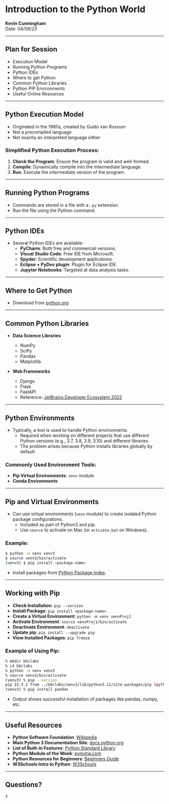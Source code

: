 # Introduction to the Python World

**Kevin Cunningham**  
Date: 04/08/23

---

## Plan for Session

- Execution Model
- Running Python Programs
- Python IDEs
- Where to get Python
- Common Python Libraries
- Python PIP Environments
- Useful Online Resources

---

## Python Execution Model

- Originated in the 1980s, created by Guido van Rossum
- Not a precompiled language
- Not exactly an interpreted language either

### Simplified Python Execution Process:

1. **Check the Program**: Ensure the program is valid and well-formed.
2. **Compile**: Dynamically compile into the intermediate language.
3. **Run**: Execute the intermediate version of the program.

---

## Running Python Programs

- Commands are stored in a file with a `.py` extension.
- Run the file using the Python command.

---

## Python IDEs

- Several Python IDEs are available:
  - **PyCharm**: Both free and commercial versions.
  - **Visual Studio Code**: Free IDE from Microsoft.
  - **Spyder**: Scientific development applications.
  - **Eclipse + PyDev plugin**: Plugin for Eclipse IDE.
  - **Jupyter Notebooks**: Targeted at data analysis tasks.

---

## Where to Get Python

- Download from [python.org](https://www.python.org/downloads/)

---

## Common Python Libraries

- **Data Science Libraries**

  - NumPy
  - SciPy
  - Pandas
  - Matplotlib

- **Web Frameworks**
  - Django
  - Flask
  - FastAPI
  - Reference: [JetBrains Developer Ecosystem 2022](https://www.jetbrains.com/lp/devecosystem-2022/python/)

---

## Python Environments

- Typically, a tool is used to handle Python environments.
  - Required when working on different projects that use different Python versions (e.g., 3.7, 3.8, 3.9, 3.10) and different libraries.
  - The problem arises because Python installs libraries globally by default.

### Commonly Used Environment Tools:

- **Pip Virtual Environments**: `venv` module
- **Conda Environments**

---

## Pip and Virtual Environments

- Can use virtual environments (`venv` module) to create isolated Python package configurations.
  - Included as part of Python3 and pip.
  - Use `source` to activate on Mac (or `activate.bat` on Windows).

### Example:

```bash
$ python -m venv venv3
$ source venv3/bin/activate
(venv3) $ pip install <package-name>
```

- Install packages from [Python Package Index](https://pypi.org/).

---

## Working with Pip

- **Check Installation**: `pip --version`
- **Install Package**: `pip install <package-name>`
- **Create a Virtual Environment**: `python -m venv venvProj1`
- **Activate Environment**: `source venvProj1/bin/activate`
- **Deactivate Environment**: `deactivate`
- **Update pip**: `pip install --upgrade pip`
- **View Installed Packages**: `pip freeze`

### Example of Using Pip:

```bash
% mkdir bbclabs
% cd bbclabs
% python -m venv venv3
% source venv3/bin/activate
(venv3) % pip --version
pip 22.3.1 from ../bbclabs/venv3/lib/python3.11/site-packages/pip (python 3.11)
(venv3) % pip install pandas
```

- Output shows successful installation of packages like pandas, numpy, etc.

---

## Useful Resources

- **Python Software Foundation**: [Wikipedia](https://en.wikipedia.org/wiki/Python_Software_Foundation)
- **Main Python 3 Documentation Site**: [docs.python.org](https://docs.python.org/3/)
- **List of Built-in Features**: [Python Standard Library](https://docs.python.org/3/library/index.html)
- **Python Module of the Week**: [pymotw.com](https://pymotw.com/3)
- **Python Resources for Beginners**: [Beginners Guide](https://wiki.python.org/moin/BeginnersGuide/Programmers)
- **W3Schools Intro to Python**: [W3Schools](https://www.w3schools.com/python/)

---

## Questions?

?
